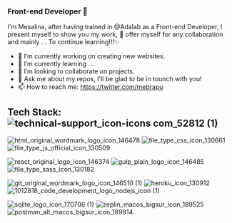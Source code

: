 ### Front-end Developer 👋

I'm Mesalina, after having trained in @Adalab as a Front-end Developer, I present myself to show you my work, 👀 offer myself for any collaboration and mainly ... To continue learning!!!✨

- 🔭 I’m currently working on creating new websites.
- 🌱 I’m currently learning ...
- 👯 I’m looking to collaborate on projects.
- 💬 Ask me about my repos, I'll be glad to be in tounch with you!
- 📫 How to reach me: https://twitter.com/mebrapu

## Tech Stack: ![technical-support_icon-icons com_52812 (1)](https://user-images.githubusercontent.com/87035009/139451650-617bfe5e-09fd-4cc5-90fe-ebcecbcc24e8.png)


![html_original_wordmark_logo_icon_146478](https://user-images.githubusercontent.com/87035009/139441958-84a06557-db73-4b38-a08f-e1dd4609c4a6.png)
![file_type_css_icon_130661](https://user-images.githubusercontent.com/87035009/139442212-e1a6a8e5-b45b-49d2-ab3b-27678559bc73.png)
![file_type_js_official_icon_130509](https://user-images.githubusercontent.com/87035009/139443928-732bcf31-31d8-4192-a761-5f7bf112a11c.png)

![react_original_logo_icon_146374](https://user-images.githubusercontent.com/87035009/139444066-6351b40e-4e31-4aa2-bfd1-3cb4fd932c4d.png)
![gulp_plain_logo_icon_146485](https://user-images.githubusercontent.com/87035009/139444321-f1746c72-6868-4de4-bbf0-c49b47d3f208.png)
![file_type_sass_icon_130182](https://user-images.githubusercontent.com/87035009/139444390-1f027e42-6665-4619-82d2-76e29092bdcb.png)

![git_original_wordmark_logo_icon_146510 (1)](https://user-images.githubusercontent.com/87035009/139446194-4ed82b18-e288-4435-b858-2fe4d4d2782f.png)
![heroku_icon_130912](https://user-images.githubusercontent.com/87035009/139450983-6e090f59-419e-40bd-9954-cec4bfde7bbf.png)
![1012818_code_development_logo_nodejs_icon (1)](https://user-images.githubusercontent.com/87035009/139446087-4437fc83-6d29-447d-8c52-f1f269519431.png)

![sqlite_logo_icon_170706 (1)](https://user-images.githubusercontent.com/87035009/139445928-d2f42c11-200a-435b-8348-dc1de0b2951f.png)
![zeplin_macos_bigsur_icon_189525](https://user-images.githubusercontent.com/87035009/139450824-f510414c-6658-494a-9f77-504f9ebc0f19.png)
![postman_alt_macos_bigsur_icon_189814](https://user-images.githubusercontent.com/87035009/139451143-52094bb9-5152-482f-8b1c-2c58212f17c1.png)
